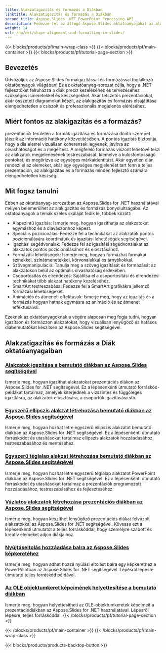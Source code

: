 ```yaml
---
title: Alakzatigazítás és formázás a Diákban
linktitle: Alakzatigazítás és formázás a Diákban
second_title: Aspose.Slides .NET PowerPoint Processing API
description: Fedezze fel az átfogó Aspose.Slides oktatóanyagokat az alakigazításról és formázásról a .NET-alkalmazásokban. Tanuljon meg könnyedén igazítani és formázni az alakzatokat, így precízen javítja a diabemutatókat.
weight: 14
url: /hu/net/shape-alignment-and-formatting-in-slides/
---
```


{{< blocks/products/pf/main-wrap-class >}}
{{< blocks/products/pf/main-container >}}
{{< blocks/products/pf/tutorial-page-section >}}


## Bevezetés

Üdvözöljük az Aspose.Slides formaigazítással és formázással foglalkozó oktatóanyagok világában! Ez az oktatóanyag-sorozat célja, hogy a .NET-fejlesztőket felruházza a diák precíz kezeléséhez és tervezéséhez szükséges ismeretekkel és készségekkel. Akár tetszetős prezentációkat, akár összetett diagramokat készít, az alakigazítás és formázás elsajátítása elengedhetetlen a csiszolt és professzionális megjelenés eléréséhez.

## Miért fontos az alakigazítás és a formázás?

prezentációk területén a formák igazítása és formázása döntő szerepet játszik az információ hatékony közvetítésében. A pontos igazítás biztosítja, hogy a dia elemei vizuálisan koherensek legyenek, javítva az olvashatóságot és a megértést. A megfelelő formázás viszont lehetővé teszi az alakzatok megjelenésének testreszabását, kiemelve a kulcsfontosságú pontokat, és megőrizve az egységes márkaidentitást. Akár egyetlen dián rendezi el az elemeket, akár egy egységes megjelenést tart fenn a teljes prezentáción, az alakigazítás és a formázás minden fejlesztő számára elengedhetetlen készség.

## Mit fogsz tanulni

Ebben az oktatóanyag-sorozatban az Aspose.Slides for .NET használatával mélyen belemerülhet az alakigazítás és formázás bonyolultságába. Az oktatóanyagok a témák széles skáláját fedik le, többek között:

- Alapszintű igazítás: Ismerje meg, hogyan igazíthatja az alakzatokat egymáshoz és a diavászonhoz képest.
- Speciális pozicionálás: Fedezze fel a technikákat az alakzatok pontos pozícionálására koordináták és igazítási lehetőségek segítségével.
- Igazítási segédvonalak: Fedezze fel az igazítási segédvonalakat az alakzatok pontos pozicionálásához és elosztásához.
- Formázási lehetőségek: Ismerje meg, hogyan formázhat formákat színekkel, színátmenetekkel, körvonalakkal és árnyékokkal.
- Szövegmanipuláció: Tanulja meg a szöveg igazítását és formázását az alakzatokon belül az optimális olvashatóság érdekében.
- Csoportosítás és elrendezés: Sajátítsa el a csoportosítási és elrendezési technikákat több alakzat hatékony kezeléséhez.
- SmartArt testreszabása: Fedezze fel a SmartArt grafikákra jellemző formázási lehetőségeket.
- Animációs és átmeneti effektusok: Ismerje meg, hogy az igazítás és a formázás hogyan hatnak egymásra az animáció és az átmenet effektusaival.

Ezeknek az oktatóanyagoknak a végére alaposan meg fogja tudni, hogyan igazítson és formázzon alakzatokat, hogy vizuálisan lenyűgöző és hatásos diabemutatókat készítsen az Aspose.Slides segítségével.

## Alakzatigazítás és formázás a Diák oktatóanyagaiban
### [Alakzatok igazítása a bemutató diákban az Aspose.Slides segítségével](./aligning-shapes/)
Ismerje meg, hogyan igazíthat alakzatokat prezentációs diákon az Aspose.Slides for .NET segítségével. Ez a lépésenkénti útmutató forráskód-példákat tartalmaz, amelyek kiterjednek a vízszintes és függőleges igazításra, az alakzatok elosztására, a csoportok igazítására stb.
### [Egyszerű ellipszis alakzat létrehozása bemutató diákban az Aspose.Slides segítségével](./creating-simple-ellipse-shape/)
Ismerje meg, hogyan hozhat létre egyszerű ellipszis alakzatot bemutató diákban az Aspose.Slides for .NET segítségével. Ez a lépésenkénti útmutató forráskódot és utasításokat tartalmaz ellipszis alakzatok hozzáadásához, testreszabásához és mentéséhez.
### [Egyszerű téglalap alakzat létrehozása bemutató diákban az Aspose.Slides segítségével](./creating-simple-rectangle-shape/)
Ismerje meg, hogyan hozhat létre egyszerű téglalap alakzatot PowerPoint diákban az Aspose.Slides for .NET segítségével. Ez a lépésenkénti útmutató forráskódot és utasításokat tartalmaz a prezentációk programozott hozzáadásához, testreszabásához és fejlesztéséhez.
### [Vázlatos alakzatok létrehozása prezentációs diákban az Aspose.Slides segítségével](./creating-sketched-shapes/)
Ismerje meg, hogyan készíthet lenyűgöző prezentációs diákat felvázolt alakzatokkal az Aspose.Slides for .NET segítségével. Kövesse ezt a lépésenkénti útmutatót a teljes forráskóddal, hogy személyre szabott és kreatív elemeket adjon diákjaihoz.
### [Nyújtáseltolás hozzáadása balra az Aspose.Slides képkeretéhez](./adding-stretch-offset-left-picture-frame/)
Ismerje meg, hogyan adhat hozzá nyúlási eltolást balra egy képkerethez a PowerPointban az Aspose.Slides for .NET segítségével. Lépésről lépésre útmutató teljes forráskód példával.
### [Az OLE objektumkeret képcímének helyettesítése a bemutató diákban](./substituting-picture-title-ole-object-frame/)
Ismerje meg, hogyan helyettesítheti az OLE-objektumkeretek képcímeit a prezentációdiákban az Aspose.Slides for .NET használatával. Lépésről lépésre, teljes forráskóddal.
{{< /blocks/products/pf/tutorial-page-section >}}

{{< /blocks/products/pf/main-container >}}
{{< /blocks/products/pf/main-wrap-class >}}

{{< blocks/products/products-backtop-button >}}
